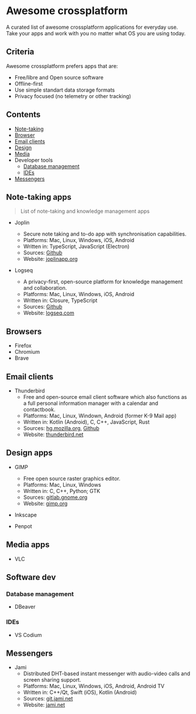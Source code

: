 # Awesome crossplatform
A curated list of awesome crossplatform applications for everyday use. Take your apps and work with you no matter what OS you are using today.

## Criteria

Awesome crossplatform prefers apps that are:

- Free/libre and Open source software
- Offline-first
- Use simple standart data storage formats
- Privacy focused (no telemetry or other tracking)


## Contents

- [Note-taking](#note-taking)
- [Browser](#browser)
- [Email clients](#email-clients)
- [Design](#design)
- [Media](#media)
- Developer tools
    - [Database management](#database-management)
    - [IDEs](#ides)
- [Messengers](#messengers)


## Note-taking apps

> List of note-taking and knowledge management apps

- Joplin
    -  Secure note taking and to-do app with synchronisation capabilities.
    -  Platforms: Mac, Linux, Windows, iOS, Android
    -  Written in: TypeScript, JavaScript (Electron)
    -  Sources: [Github](https://github.com/laurent22/joplin/)
    -  Website: [joplinapp.org](https://joplinapp.org/)
    

- Logseq
    - A privacy-first, open-source platform for knowledge management and collaboration.
    - Platforms: Mac, Linux, Windows, iOS, Android
    - Written in: Closure, TypeScript
    - Sources: [Github](https://github.com/logseq/logseq)
    - Website: [logseq.com](https://logseq.com/)


## Browsers

- Firefox
- Chromium
- Brave


## Email clients

- Thunderbird
    - Free and open-source email client software which also functions as a full personal information manager with a calendar and contactbook.
    - Platforms: Mac, Linux, Windown, Android (former K-9 Mail app)
    - Written in: Kotlin (Android), C, C++, JavaScript, Rust
    - Sources: [hg.mozilla.org](https://hg.mozilla.org/comm-central/), [Github](https://github.com/thunderbird)
    - Website: [thunderbird.net](https://www.thunderbird.net/)


## Design apps

- GIMP
    - Free open source raster graphics editor.
    - Platforms: Mac, Linux, Windows
    - Written in: C, C++, Python; GTK
    - Sources: [gitlab.gnome.org](https://gitlab.gnome.org/GNOME/gimp)
    - Website: [gimp.org](https://www.gimp.org/)

- Inkscape
- Penpot


## Media apps

- VLC


## Software dev


### Database management

- DBeaver


### IDEs

- VS Codium


## Messengers

- Jami
    - Distributed DHT-based instant messenger with audio-video calls and screen sharing support.
    - Platforms: Mac, Linux, Windows, iOS, Android, Android TV
    - Written in: C++/Qt, Swift (iOS), Kotlin (Android)
    - Sources: [git.jami.net](https://git.jami.net/savoirfairelinux)
    - Website: [jami.net](https://jami.net/)
